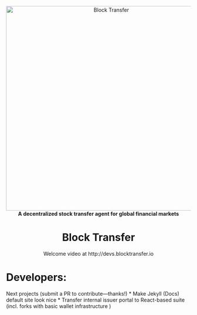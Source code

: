 <div align="center">
<a href="https://www.blocktransfer.io"><img alt="Block Transfer" src="https://www.blocktransfer.io/hosted/images/39/3e0a939c35424d9a5b392a10a08e28/BT_GH.png" width="558" /></a>
<br/>
<strong>A decentralized stock transfer agent for global financial markets</strong>

<h1>Block Transfer</h1>
Welcome video at http://devs.blocktransfer.io

</div>

<h1>Developers:</h1>
Next projects (submit a PR to contribute—thanks!)
* Make Jekyll (Docs) default site look nice 
* Transfer internal issuer portal to React-based suite (incl. forks with basic wallet infrastructure )
